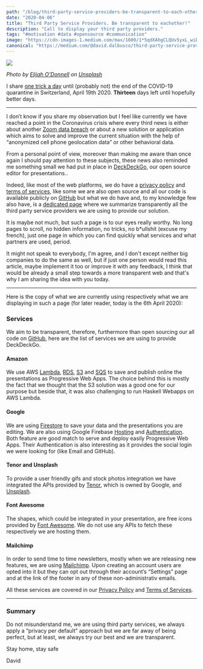 ```yaml
---
path: "/blog/third-party-service-providers-be-transparent-to-each-other"
date: "2020-04-06"
title: "Third Party Service Providers. Be transparent to eachother!"
description: "Call to display your third party providers."
tags: "#motivation #data #opensource #communication"
image: "https://cdn-images-1.medium.com/max/1600/1*5qdXAhgCLQUv5yxL_wiDaQ.png"
canonical: "https://medium.com/@david.dalbusco/third-party-service-providers-transparency-6092764d078f"
---
```


![](https://cdn-images-1.medium.com/max/1600/1*5qdXAhgCLQUv5yxL_wiDaQ.png)

*Photo by [Elijah O’Donnell](https://unsplash.com/@elijahsad?utm_source=unsplash&utm_medium=referral&utm_content=creditCopyText) on [Unsplash](https://unsplash.com/?utm_source=unsplash&utm_medium=referral&utm_content=creditCopyText)*

I share [one trick a day](https://daviddalbusco.com/blog/how-to-call-the-service-worker-from-the-web-app-context) until (probably not) the end of the COVID-19 quarantine in Switzerland, April 19th 2020. **Thirteen** days left until hopefully better days.

*****

I don’t know if you share my observation but I feel like currently we have reached a point in the Coronavirus crisis where every third news is either about another [Zoom data breach](https://techcrunch.com/2020/04/01/daily-crunch-zoom-faces-security-scrutiny/) or about a new solution or application which aims to solve and improve the current situation with the help of “anonymized cell phone geolocation data” or other behavioral data.

From a personal point of view, moreover than making me aware than once again I should pay attention to these subjects, these news also reminded me something small we had put in place in [DeckDeckGo](https://deckdeckgo.com), our open source editor for presentations..

Indeed, like most of the web platforms, we do have a [privacy policy](https://deckdeckgo.com/privacy) and [terms of services](https://deckdeckgo.com/terms), like some we are also open source and all our code is available publicly on [GitHub](https://github.com/deckgo/deckdeckgo) but what we do have and, to my knowledge few also have, is a [dedicated page](https://deckdeckgo.com/services) where we summarize transparently all the third party service providers we are using to provide our solution.

It is maybe not much,  but such a page is to our eyes really worthy. No long pages to scroll, no hidden information, no tricks, no b*ullshit (excuse my french),  just one page in which you can find quickly what services and what partners are used, period.

It might not speak to everybody, I'm agree, and I don't except neither big companies to do the same as well, but if just one person would read this article, maybe implement it too or improve it with any feedback, I think that would be already a small step towards a more transparent web and that's why I am sharing the idea with you today.

*****

Here is the copy of what we are currently using respectively what we are displaying in such a page (for later reader, today is the 6th April 2020):

### Services

We aim to be transparent, therefore, furthermore than open sourcing our all code on [GitHub](http://github.com/deckgo/deckdeckgo), here are the list of services we are using to provide DeckDeckGo.

#### Amazon

We use AWS [Lambda](https://aws.amazon.com/lambda/), [RDS](https://aws.amazon.com/rds/), [S3](https://aws.amazon.com/s3/) and [SQS](https://aws.amazon.com/sqs/) to save and publish online the presentations as Progressive Web Apps. The choice behind this is mostly the fact that we thought that the S3 solution was a good one for our purpose but beside that, it was also challenging to run Haskell Webapps on AWS Lambda.

#### Google

We are using [Firestore](https://firebase.google.com/products/firestore/) to save your data and the presentations you are editing. We are also using Google Firebase [Hosting](https://firebase.google.com/products/hosting/) and [Authentication](https://firebase.google.com/products/auth/). Both feature are good match to serve and deploy easily Progressive Web Apps. Their Authentication is also interesting as it provides the social login we were looking for (like Email and GitHub).

#### Tenor and Unsplash

To provide a user friendly gifs and stock photos integration we have integrated the APIs provided by [Tenor](https://tenor.com/), which is owned by Google, and [Unsplash](https://unsplash.com/).

#### Font Awesome

The shapes, which could be integrated in your presentation, are free icons provided by [Font Awesome](https://fontawesome.com/). We do not use any APIs to fetch these respectively we are hosting them.

#### Mailchimp

In order to send time to time newsletters, mostly when we are releasing new features, we are using [Mailchimp](https://mailchimp.com/). Upon creating an account users are opted into it but they can opt out through their account’s “Settings” page and at the link of the footer in any of these non-administrativ emails.

All these services are covered in our [Privacy Policy](https://deckdeckgo.com/privacy) and [Terms of Services](https://deckdeckgo.com/terms).

*****

### Summary

Do not misunderstand me, we are using third party services,  we always apply a “privacy per default” approach but we are far away of being perfect, but at least, we always try our best and we are transparent.

Stay home, stay safe

David
